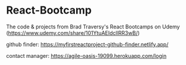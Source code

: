 # React-Bootcamp
The code &amp; projects from Brad Traversy's React Bootcamps on Udemy (https://www.udemy.com/share/101YtuAEIdcllRR3wB/)

github finder: https://myfirstreactproject-github-finder.netlify.app/

contact manager: https://agile-oasis-19099.herokuapp.com/login
